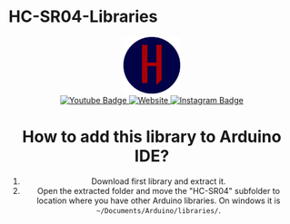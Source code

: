 # HC-SR04-Libraries

<div id="header" align="center">
    <img src="https://github.com/halina20011/halina20011/blob/main/Halina-Circle.png" width="100"/>
    <div id="badges">
    <a href="https://www.youtube.com/channel/UCG0h6r6T1joRASO29JV9qMQ">
        <img src="https://img.shields.io/badge/YouTube-red?style=for-the-badge&logo=youtube&logoColor=white" alt="Youtube Badge"/>
    </a>
    <a href="https://halina-website.firebaseapp.com/">
        <img src="https://img.shields.io/badge/Website-lightgrey?style=for-the-badge" alt="Website"/>
    </a>
    <a href="https://www.instagram.com/mario.durakovic/">
        <img src="https://img.shields.io/badge/Instagram-blue?style=for-the-badge&logo=instagram&logoColor=white" alt="Instagram Badge"/>
    </a>
</div>


<h1>How to add this library to Arduino IDE?</h1>

1) Download first library and extract it.
2) Open the extracted folder and move the "HC-SR04" subfolder to location where you have other Arduino libraries. On windows it is ```~/Documents/Arduino/libraries/```.
